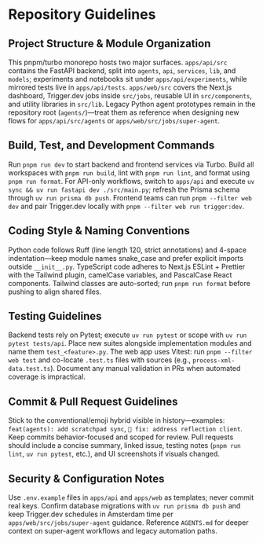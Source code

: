 # Repository Guidelines

## Project Structure & Module Organization
This pnpm/turbo monorepo hosts two major surfaces. `apps/api/src` contains the FastAPI backend, split into `agents`, `api`, `services`, `lib`, and `models`; experiments and notebooks sit under `apps/api/experiments`, while mirrored tests live in `apps/api/tests`. `apps/web/src` covers the Next.js dashboard, Trigger.dev jobs inside `src/jobs`, reusable UI in `src/components`, and utility libraries in `src/lib`. Legacy Python agent prototypes remain in the repository root (`agents/`)—treat them as reference when designing new flows for `apps/api/src/agents` or `apps/web/src/jobs/super-agent`.

## Build, Test, and Development Commands
Run `pnpm run dev` to start backend and frontend services via Turbo. Build all workspaces with `pnpm run build`, lint with `pnpm run lint`, and format using `pnpm run format`. For API-only workflows, switch to `apps/api` and execute `uv sync && uv run fastapi dev ./src/main.py`; refresh the Prisma schema through `uv run prisma db push`. Frontend teams can run `pnpm --filter web dev` and pair Trigger.dev locally with `pnpm --filter web run trigger:dev`.

## Coding Style & Naming Conventions
Python code follows Ruff (line length 120, strict annotations) and 4-space indentation—keep module names snake_case and prefer explicit imports outside `__init__.py`. TypeScript code adheres to Next.js ESLint + Prettier with the Tailwind plugin, camelCase variables, and PascalCase React components. Tailwind classes are auto-sorted; run `pnpm run format` before pushing to align shared files.

## Testing Guidelines
Backend tests rely on Pytest; execute `uv run pytest` or scope with `uv run pytest tests/api`. Place new suites alongside implementation modules and name them `test_<feature>.py`. The web app uses Vitest: run `pnpm --filter web test` and co-locate `.test.ts` files with sources (e.g., `process-xml-data.test.ts`). Document any manual validation in PRs when automated coverage is impractical.

## Commit & Pull Request Guidelines
Stick to the conventional/emoji hybrid visible in history—examples: `feat(agents): add scratchpad sync`, `🐛 fix: address reflection client`. Keep commits behavior-focused and scoped for review. Pull requests should include a concise summary, linked issue, testing notes (`pnpm run lint`, `uv run pytest`, etc.), and UI screenshots if visuals changed.

## Security & Configuration Notes
Use `.env.example` files in `apps/api` and `apps/web` as templates; never commit real keys. Confirm database migrations with `uv run prisma db push` and keep Trigger.dev schedules in Amsterdam time per `apps/web/src/jobs/super-agent` guidance. Reference `AGENTS.md` for deeper context on super-agent workflows and legacy automation paths.
